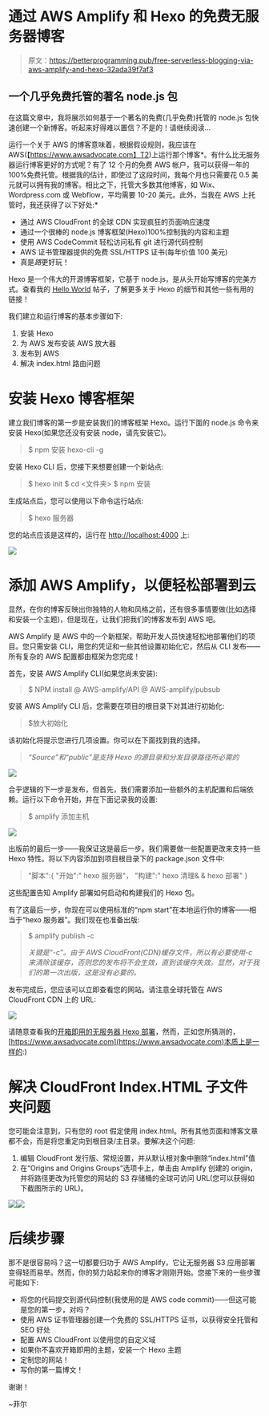 # 通过 AWS Amplify 和 Hexo 的免费无服务器博客

> 原文：<https://betterprogramming.pub/free-serverless-blogging-via-aws-amplify-and-hexo-32ada39f7af3>

## 一个几乎免费托管的著名 node.js 包

在这篇文章中，我将展示如何基于一个著名的免费(几乎免费)托管的 node.js 包快速创建一个新博客。听起来好得难以置信？不是的！请继续阅读…

运行一个关于 AWS 的博客意味着，根据假设规则，我应该在 AWS(【https://www.awsadvocate.com】T2)上运行那个博客*。有什么比无服务器运行博客更好的方式呢？有了 12 个月的免费 AWS 帐户，我可以获得一年的 100%免费托管。根据我的估计，即使过了这段时间，我每个月也只需要花 0.5 美元就可以拥有我的博客。相比之下，托管大多数其他博客，如 Wix、Wordpress.com 或 Webflow，平均需要 10-20 美元。此外，当我在 AWS 上托管时，我还获得了以下好处:*

*   通过 AWS CloudFront 的全球 CDN 实现疯狂的页面响应速度
*   通过一个很棒的 node.js 博客框架(Hexo)100%控制我的内容和主题
*   使用 AWS CodeCommit 轻松访问私有 git 进行源代码控制
*   AWS 证书管理器提供的免费 SSL/HTTPS 证书(每年价值 100 美元)
*   真是*路*更好玩！

Hexo 是一个伟大的开源博客框架，它基于 node.js，是从头开始写博客的完美方式。查看我的 [Hello World](https://d3mvqf4qoyno5o.cloudfront.net/2019/08/23/hello-world/) 帖子，了解更多关于 Hexo 的细节和其他一些有用的链接！

我们建立和运行博客的基本步骤如下:

1.  安装 Hexo
2.  为 AWS 发布安装 AWS 放大器
3.  发布到 AWS
4.  解决 index.html 路由问题

# 安装 Hexo 博客框架

建立我们博客的第一步是安装我们的博客框架 Hexo。运行下面的 node.js 命令来安装 Hexo(如果您还没有安装 node，请先安装它)。

> $ npm 安装 hexo-cli -g

安装 Hexo CLI 后，您接下来想要创建一个新站点:

> $ hexo init <folder>$ cd <文件夹>
> $ npm 安装</folder>

生成站点后，您可以使用以下命令运行站点:

> $ hexo 服务器

您的站点应该是这样的，运行在 [http://localhost:4000](http://localhost:4000/) 上:

![](img/888d0c0312c3ebf6e2152adc60d886b7.png)

# 添加 AWS Amplify，以便轻松部署到云

显然，在你的博客反映出你独特的人物和风格之前，还有很多事情要做(比如选择和安装一个主题)，但是现在，让我们把我们的博客发布到 AWS 吧。

AWS Amplify 是 AWS 中的一个新框架，帮助开发人员快速轻松地部署他们的项目。您只需安装 CLI，用您的凭证和一些其他设置初始化它，然后从 CLI 发布——所有复杂的 AWS 配置都由框架为您完成！

首先，安装 AWS Amplify CLI(如果您尚未安装):

> $ NPM install @ AWS-amplify/API @ AWS-amplify/pubsub

安装 AWS Amplify CLI 后，您需要在项目的根目录下对其进行初始化:

> $放大初始化

该初始化将提示您进行几项设置。你可以在下面找到我的选择。

> *“Source”和“public”是支持 Hexo 的源目录和分发目录路径所必需的*

![](img/54bdc23cb3cae07960d14953024651c7.png)

合乎逻辑的下一步是发布，但首先，我们需要添加一些额外的主机配置和后端依赖。运行以下命令开始，并在下面记录我的设置:

> $ amplify 添加主机

![](img/ceb3b75fc206ac68dffb028e5c2a4d36.png)

出版前的最后一步——我保证这是最后一步。我们需要做一些配置更改来支持一些 Hexo 特性。将以下内容添加到项目根目录下的 package.json 文件中:

> "脚本":{
> "开始":" hexo 服务器"，
> "构建":" hexo 清理& & hexo 部署"
> }

这些配置告知 Amplify 部署如何启动和构建我们的 Hexo 包。

有了这最后一步，你现在可以使用标准的“npm start”在本地运行你的博客——相当于“hexo 服务器”。我们现在也准备出版:

> $ amplify publish -c
> 
> *关键是“-c”。由于 AWS CloudFront(CDN)缓存文件，所以有必要使用-c 来清除该缓存，否则您的发布将不会生效，直到该缓存失效。显然，对于我们的第一次出版，这是没有必要的。*

发布完成后，您应该可以立即查看您的网站。请注意全球托管在 AWS CloudFront CDN 上的 URL:

![](img/1df24a6a2726a0f4828a30c0fb8d8f20.png)

请随意查看我的[开箱即用的无服务器 Hexo 部署](https://d15hlzxp6f1r12.cloudfront.net/)，然而，正如您所猜测的，[https://www.awsadvocate.com](https://www.awsadvocate.com)本质上是一样的:)

# 解决 CloudFront Index.HTML 子文件夹问题

您可能会注意到，只有您的 root 假定使用 index.html。所有其他页面和博客文章都不会，而是将您重定向到根目录/主目录。要解决这个问题:

1.  编辑 CloudFront 发行版、常规设置，并从默认根对象中删除“index.html”值
2.  在“Origins and Origins Groups”选项卡上，单击由 Amplify 创建的 origin，并将路径更改为托管您的网站的 S3 存储桶的全球可访问 URL(您可以获得如下截图所示的 URL)。

![](img/43c0e30ca53d69acbdf7bde21b234115.png)![](img/1acf28a9d82ea6cd3c0927ec69cd913e.png)

# 后续步骤

那不是很容易吗？这一切都要归功于 AWS Amplify，它让无服务器 S3 应用部署变得轻而易举。然而，你的努力站起来你的博客才刚刚开始。您接下来的一些步骤可能如下:

*   将您的代码提交到源代码控制(我使用的是 AWS code commit)——但这可能是您的第一步，对吗？
*   使用 AWS 证书管理器创建一个免费的 SSL/HTTPS 证书，以获得安全托管和 SEO 好处
*   配置 AWS CloudFront 以使用您的自定义域
*   如果你不喜欢开箱即用的主题，安装一个 Hexo 主题
*   定制您的网站！
*   写你的第一篇博文！

谢谢！

~菲尔